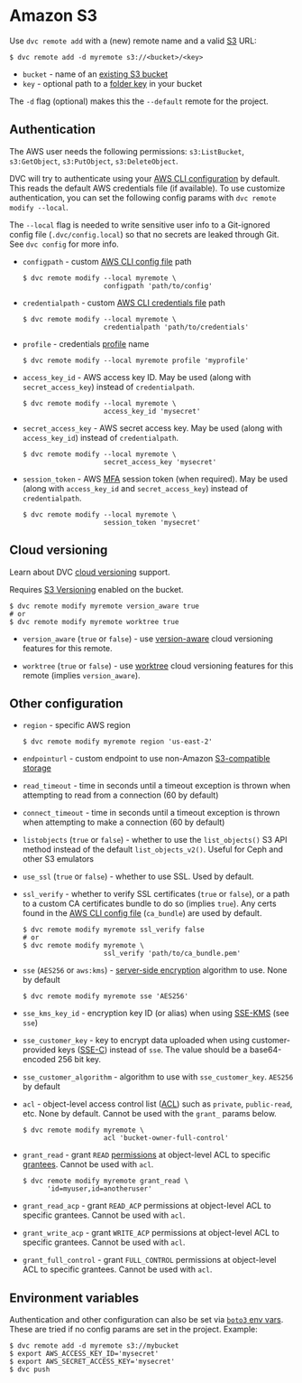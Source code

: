 # Amazon S3

Use `dvc remote add` with a (new) remote name and a valid [S3] URL:

```cli
$ dvc remote add -d myremote s3://<bucket>/<key>
```

- `bucket` - name of an [existing S3 bucket]
- `key` - optional path to a [folder key] in your bucket

<admon type="tip">

The `-d` flag (optional) makes this the `--default` remote for the
<abbr>project</abbr>.

</admon>

[s3]: https://aws.amazon.com/s3/
[existing s3 bucket]:
  https://docs.aws.amazon.com/AmazonS3/latest/gsg/CreatingABucket.html
[folder key]:
  https://docs.aws.amazon.com/AmazonS3/latest/userguide/using-folders.html

## Authentication

<admon type="info">

The AWS user needs the following permissions: `s3:ListBucket`, `s3:GetObject`,
`s3:PutObject`, `s3:DeleteObject`.

</admon>

DVC will try to authenticate using your [AWS CLI configuration] by default. This
reads the default AWS credentials file (if available). To use customize
authentication, you can set the following config params with
`dvc remote modify --local`.

[aws cli configuration]:
  https://docs.aws.amazon.com/cli/latest/userguide/cli-configure-quickstart.html

<admon type="warn">

The `--local` flag is needed to write sensitive user info to a Git-ignored
config file (`.dvc/config.local`) so that no secrets are leaked through Git. See
`dvc config` for more info.

</admon>

- `configpath` - custom [AWS CLI config file][aws-cli-config] path

  ```cli
  $ dvc remote modify --local myremote \
                      configpath 'path/to/config'
  ```

- `credentialpath` - custom [AWS CLI credentials file][aws-cli-config] path

  ```cli
  $ dvc remote modify --local myremote \
                      credentialpath 'path/to/credentials'
  ```

- `profile` - credentials [profile] name

  ```cli
  $ dvc remote modify --local myremote profile 'myprofile'
  ```

- `access_key_id` - AWS access key ID. May be used (along with
  `secret_access_key`) instead of `credentialpath`.

  ```cli
  $ dvc remote modify --local myremote \
                      access_key_id 'mysecret'
  ```

- `secret_access_key` - AWS secret access key. May be used (along with
  `access_key_id`) instead of `credentialpath`.

  ```cli
  $ dvc remote modify --local myremote \
                      secret_access_key 'mysecret'
  ```

- `session_token` - AWS [MFA] session token (when required). May be used (along
  with `access_key_id` and `secret_access_key`) instead of `credentialpath`.

  ```cli
  $ dvc remote modify --local myremote \
                      session_token 'mysecret'
  ```

[aws-cli-config]:
  https://docs.aws.amazon.com/cli/latest/userguide/cli-configure-files.html
[profile]:
  https://docs.aws.amazon.com/cli/latest/userguide/cli-configure-profiles.html
[mfa]: https://docs.aws.amazon.com/IAM/latest/UserGuide/id_credentials_mfa.html

## Cloud versioning

Learn about DVC [cloud versioning] support.

<admon type="info">

Requires [S3 Versioning] enabled on the bucket.

</admon>

[cloud versioning]: /docs/user-guide/data-management/cloud-versioning
[s3 versioning]:
  https://docs.aws.amazon.com/AmazonS3/latest/userguide/Versioning.html

```cli
$ dvc remote modify myremote version_aware true
# or
$ dvc remote modify myremote worktree true
```

- `version_aware` (`true` or `false`) - use [version-aware] cloud versioning
  features for this remote.

- `worktree` (`true` or `false`) - use [worktree] cloud versioning features for
  this remote (implies `version_aware`).

[version-aware]:
  /docs/user-guide/data-management/cloud-versioning#version-aware-remotes
[worktree]: /docs/user-guide/data-management/cloud-versioning#worktree-remotes

## Other configuration

- `region` - specific AWS region

  ```cli
  $ dvc remote modify myremote region 'us-east-2'
  ```

- `endpointurl` - custom endpoint to use non-Amazon
  [S3-compatible storage](/doc/command-reference/remote/modify#s3-compatible-storage)

- `read_timeout` - time in seconds until a timeout exception is thrown when
  attempting to read from a connection (60 by default)

- `connect_timeout` - time in seconds until a timeout exception is thrown when
  attempting to make a connection (60 by default)

- `listobjects` (`true` or `false`) - whether to use the `list_objects()` S3 API
  method instead of the default `list_objects_v2()`. Useful for Ceph and other
  S3 emulators

- `use_ssl` (`true` or `false`) - whether to use SSL. Used by default.

- `ssl_verify` - whether to verify SSL certificates (`true` or `false`), or a
  path to a custom CA certificates bundle to do so (implies `true`). Any certs
  found in the [AWS CLI config file][aws-cli-config] (`ca_bundle`) are used by
  default.

  ```cli
  $ dvc remote modify myremote ssl_verify false
  # or
  $ dvc remote modify myremote \
                      ssl_verify 'path/to/ca_bundle.pem'
  ```

- `sse` (`AES256` or `aws:kms`) - [server-side encryption] algorithm to use.
  None by default

  ```cli
  $ dvc remote modify myremote sse 'AES256'
  ```

- `sse_kms_key_id` - encryption key ID (or alias) when using [SSE-KMS] (see
  `sse`)

- `sse_customer_key` - key to encrypt data uploaded when using customer-provided
  keys ([SSE-C]) instead of `sse`. The value should be a base64-encoded 256 bit
  key.

- `sse_customer_algorithm` - algorithm to use with `sse_customer_key`. `AES256`
  by default

- `acl` - object-level access control list ([ACL]) such as `private`,
  `public-read`, etc. None by default. Cannot be used with the `grant_` params
  below.

  ```cli
  $ dvc remote modify myremote \
                      acl 'bucket-owner-full-control'
  ```

- `grant_read` - grant `READ` [permissions] at object-level ACL to specific
  [grantees]. Cannot be used with `acl`.

  ```cli
  $ dvc remote modify myremote grant_read \
        'id=myuser,id=anotheruser'
  ```

- `grant_read_acp` - grant `READ_ACP` permissions at object-level ACL to
  specific grantees. Cannot be used with `acl`.

- `grant_write_acp` - grant `WRITE_ACP` permissions at object-level ACL to
  specific grantees. Cannot be used with `acl`.

- `grant_full_control` - grant `FULL_CONTROL` permissions at object-level ACL to
  specific grantees. Cannot be used with `acl`.

[server-side encryption]:
  https://docs.aws.amazon.com/AmazonS3/latest/userguide/serv-side-encryption.html
[sse-kms]:
  https://docs.aws.amazon.com/AmazonS3/latest/userguide/UsingKMSEncryption.html
[sse-c]:
  https://docs.aws.amazon.com/AmazonS3/latest/userguide/ServerSideEncryptionCustomerKeys.html
[acl]: https://docs.aws.amazon.com/AmazonS3/latest/dev/acl-overview.html
[grantees]:
  https://docs.aws.amazon.com/AmazonS3/latest/userguide/acl-overview.html#specifying-grantee
[permissions]:
  https://docs.aws.amazon.com/AmazonS3/latest/userguide/acl-overview.html#permissions

## Environment variables

Authentication and other configuration can also be set via [`boto3` env vars].
These are tried if no config params are set in the <abbr>project</abbr>.
Example:

```cli
$ dvc remote add -d myremote s3://mybucket
$ export AWS_ACCESS_KEY_ID='mysecret'
$ export AWS_SECRET_ACCESS_KEY='mysecret'
$ dvc push
```

[`boto3` env vars]:
  https://boto3.amazonaws.com/v1/documentation/api/latest/guide/configuration.html#using-environment-variables
